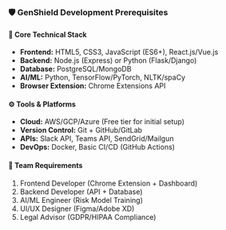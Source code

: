 ### 🛡️ GenShield Development Prerequisites

#### 🎯 **Core Technical Stack**
- **Frontend:** HTML5, CSS3, JavaScript (ES6+), React.js/Vue.js
- **Backend:** Node.js (Express) or Python (Flask/Django)
- **Database:** PostgreSQL/MongoDB
- **AI/ML:** Python, TensorFlow/PyTorch, NLTK/spaCy
- **Browser Extension:** Chrome Extensions API

#### ⚙️ **Tools & Platforms**
- **Cloud:** AWS/GCP/Azure (Free tier for initial setup)
- **Version Control:** Git + GitHub/GitLab
- **APIs:** Slack API, Teams API, SendGrid/Mailgun
- **DevOps:** Docker, Basic CI/CD (GitHub Actions)

#### 👥 **Team Requirements**
1. Frontend Developer (Chrome Extension + Dashboard)
2. Backend Developer (API + Database)
3. AI/ML Engineer (Risk Model Training)
4. UI/UX Designer (Figma/Adobe XD)
5. Legal Advisor (GDPR/HIPAA Compliance)
